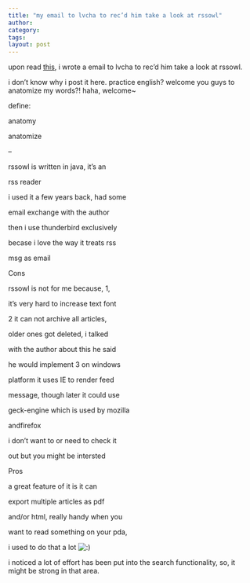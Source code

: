 ```yaml
---
title: "my email to lvcha to rec’d him take a look at rssowl"
author:
category: 
tags: 
layout: post
---
```

upon read <a href="http://www.rssowl.org/node/216">this</a>, i wrote a email to lvcha to rec’d him take a look at rssowl.

i don’t know why i post it here. practice english? welcome you guys to anatomize my words?! haha, welcome~

define:

anatomy

anatomize

–

rssowl is written in java, it’s an

rss reader

i used it a few years back, had some

email exchange with the author

then i use thunderbird exclusively

becase i love the way it treats rss

msg as email

Cons

rssowl is not for me because, 1,

it’s very hard to increase text font

2 it can not archive all articles,

older ones got deleted, i talked

with the author about this he said

he would implement 3 on windows

platform it uses IE to render feed

message, though later it could use

geck-engine which is used by mozilla

andfirefox

i don’t want to or need to check it

out but you might be intersted

Pros

a great feature of it is it can

export multiple articles as pdf

and/or html, really handy when you

want to read something on your pda,

i used to do that a lot  <img src='http://www.rijiben.org/smilies/icon_smile.gif' alt=':)' class='wp-smiley' /> 

i noticed a lot of effort has been put into the search functionality, so, it might be strong in that area.

